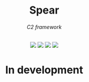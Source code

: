 <h1 align=center><b>Spear</b></h1>
<h6 align=center>C2 framework</h3>
<div align=center>
    <img src="https://img.shields.io/badge/Github-K1y0t4k4-yellow?style=plastic&logo=github" />
    <img src="https://img.shields.io/badge/Python-yellow?style=plastic&logo=python" />
    <img src="https://img.shields.io/badge/C-yellow?style=plastic&logo=c&logoColor=blue" />
    <img src="https://img.shields.io/badge/C++-yellow?style=plastic&logo=cpp&logoColor=blue" />
</div>

<h1 align=center><b>In development</b></h1>
